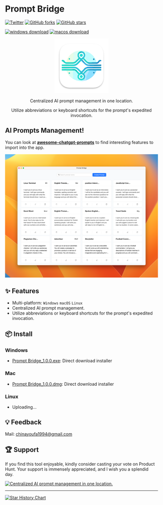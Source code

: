 # Prompt Bridge

[![Twitter](https://img.shields.io/twitter/url?label=Tweet&style=social&url=https://twitter.com/fmaxyou)](https://twitter.com/fmaxyou) [![GitHub forks](https://img.shields.io/github/forks/yorkfread/prompt-bridge?style=plastic)](https://github.com/yorkfread/prompt-bridge/network) [![GitHub stars](https://img.shields.io/github/stars/yorkfread/prompt-bridge?style=plastic)](https://github.com/yorkfread/prompt-bridge/stargazers)

[![windows download](https://img.shields.io/badge/Windows_Download-v1.0.0-brightgreen.svg)](https://e.pcloud.link/publink/show?code=XZ8rx2ZyWXIYxyezp7MJ3AviiHTybIk2oA7)
[![macos download](https://img.shields.io/badge/macOS_Download-v1.0.0-brightgreen.svg)](https://e.pcloud.link/publink/show?code=XZLrx2ZfIoz6SIo3dujglO0fE0sLkLJ9G0V)

<p align="center">
  <img width="180" src="./public/logo.png" alt="PromptBridge">
  <p align="center">Centralized AI prompt management in one location.</p>
  <p align="center">Utilize abbreviations or keyboard shortcuts for the prompt's expedited invocation.</p>
</p>

## AI Prompts Management!

You can look at **[awesome-chatgpt-prompts](https://github.com/f/awesome-chatgpt-prompts)** to find interesting features to import into the app. 

![chatgpt cmd](./assets/prompt-bridge-preview.png)

## ✨ Features

- Multi-platform: `Windows` `macOS` `Linux`
- Centralized AI prompt management.
- Utilize abbreviations or keyboard shortcuts for the prompt's expedited invocation.

## 📦 Install

### Windows

- [Prompt Bridge_1.0.0.exe](https://e.pcloud.link/publink/show?code=XZ8rx2ZyWXIYxyezp7MJ3AviiHTybIk2oA7): Direct download installer

### Mac

- [Prompt Bridge_1.0.0.dmg](https://e.pcloud.link/publink/show?code=XZLrx2ZfIoz6SIo3dujglO0fE0sLkLJ9G0V): Direct download installer

### Linux

- Uploading...

## 💡 Feedback

Mail: chinayoufa1994@gmail.com

## 🏆 Support
If you find this tool enjoyable, kindly consider casting your vote on Product Hunt. Your support is immensely appreciated, and I wish you a splendid day.

<a href="https://www.producthunt.com/posts/prompt-bridge" target="_blank"><img src="https://api.producthunt.com/widgets/embed-image/v1/featured.svg?post_id=prompt-bridge" alt="Centralized AI prompt management in one location." style="width: 250px; height: 54px;" width="250" height="54" /></a>

---

[![Star History Chart](https://api.star-history.com/svg?repos=yorkfread/prompt-bridge&type=Timeline)](https://star-history.com/#yorkfread/prompt-bridge&Timeline)



